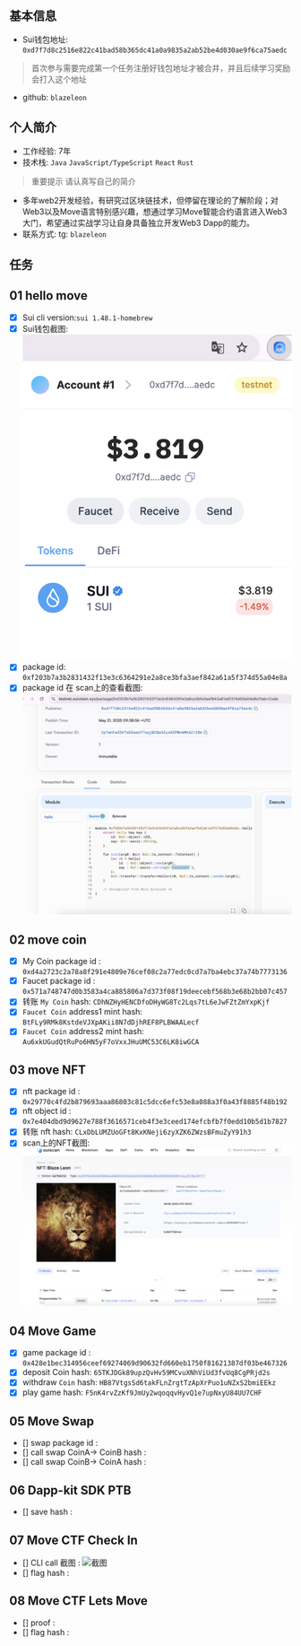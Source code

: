 ## 基本信息
- Sui钱包地址: `0xd7f7d8c2516e822c41bad58b365dc41a0a9835a2ab52be4d030ae9f6ca75aedc`
> 首次参与需要完成第一个任务注册好钱包地址才被合并，并且后续学习奖励会打入这个地址
- github: `blazeleon`

## 个人简介
- 工作经验: 7年
- 技术栈: `Java` `JavaScript/TypeScript` `React` `Rust`
> 重要提示 请认真写自己的简介
- 多年web2开发经验，有研究过区块链技术，但停留在理论的了解阶段；对Web3以及Move语言特别感兴趣，想通过学习Move智能合约语言进入Web3大门，希望通过实战学习让自身具备独立开发Web3 Dapp的能力。
- 联系方式: tg: `blazeleon` 

## 任务

##   01 hello move  
- [x] Sui cli version:`sui 1.48.1-homebrew`
- [x] Sui钱包截图: ![Sui钱包截图](./images/task1-wallet.png)
- [x] package id: `0xf203b7a3b2831432f13e3c6364291e2a8ce3bfa3aef842a61a5f374d55a04e8a`
- [x] package id 在 scan上的查看截图:![Scan截图](./images/task1-scan.png)

##   02 move coin
- [x] My Coin package id : `0xd4a2723c2a78a8f291e4809e76cef08c2a77edc0cd7a7ba4ebc37a74b7773136`
- [x] Faucet package id : `0x571a748747d0b3583a4ca885806a7d373f08f19deecebf568b3e68b2bb07c457`
- [x] 转账 `My Coin` hash: `CDhNZHyHENCDfoDHyWG8Tc2Lqs7tL6eJwFZtZmYxpKjf`
- [x] `Faucet Coin` address1 mint hash: `BtFLy9RMk8KstdeVJXpAKii8N7dDjhREF8PLBWAALecf`
- [x] `Faucet Coin` address2 mint hash: `Au6xkUGudQtRuPo6HN5yF7oVxxJHuUMC53C6LK8iwGCA`

##   03 move NFT
- [x] nft package id : `0x29770c4fd2b879693aaa86803c81c5dcc6efc53e8a088a3f0a43f8885f48b192`
- [x] nft object id : `0x7e404dbd9d9627e788f3616571ceb4f3e3ceed174efcbfb7f0edd10b5d1b7827`
- [x] 转账 nft  hash: `CLxDbLUMZUoGFt8KxKNeji6zyXZK6ZWzsBFmuZyY91h3`
- [x] scan上的NFT截图:![Scan截图](./images/task3-blazeleon-nft.png)

##   04 Move Game
- [x] game package id : `0x428e1bec314956ceef69274069d90632fd660eb1750f81621387df03be467326`
- [x] deposit Coin hash: `65TKJDGk89upzQvHv59MCvuXNhViUd3fvUq8CgPRjd2s`
- [x] withdraw `Coin` hash: `HB87VtgsSd6takFLnZrgtTzApXrPuo1uNZxS2bmiEEkz`
- [x] play game hash: `F5nK4rvZzKf9JmUy2wqoqqvHyvQ1e7upNxyU84UU7CHF`

##   05 Move Swap
- [] swap package id :
- [] call swap CoinA-> CoinB  hash :
- [] call swap CoinB-> CoinA  hash :

##   06 Dapp-kit SDK PTB
- [] save hash :

##   07 Move CTF Check In
- [] CLI call 截图 : ![截图](./images/你的图片地址)
- [] flag hash :

##   08 Move CTF Lets Move
- [] proof : 
- [] flag hash :

